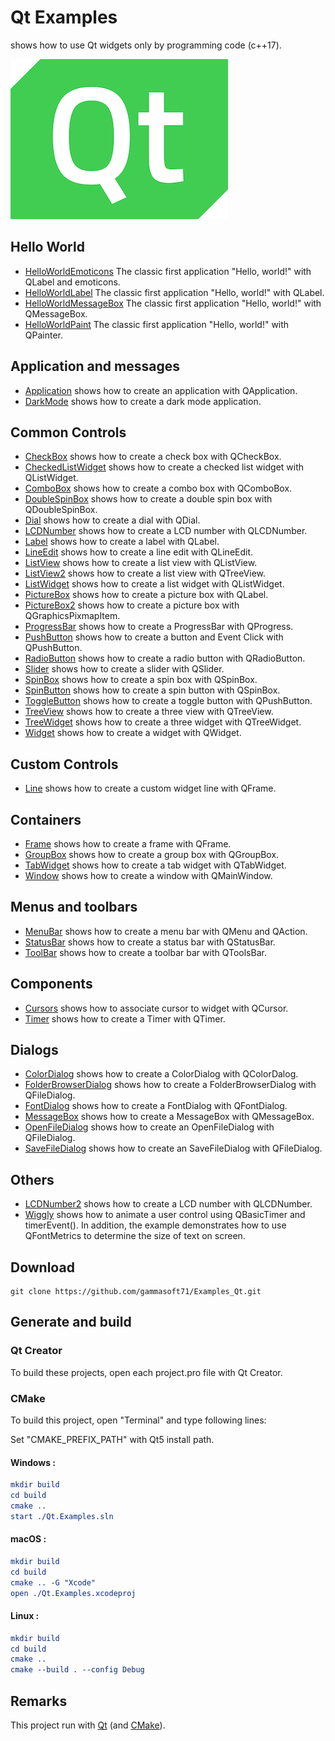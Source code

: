# Qt Examples

shows how to use Qt widgets only by programming code (c++17).

[![qt](../docs/Pictures/qt_header.png)](https://gammasoft71.wixsite.com/gammasoft/qt)

## Hello World

* [HelloWorldEmoticons](HelloWorlds/HelloWorldEmoticons) The classic first application "Hello, world!" with QLabel and emoticons.
* [HelloWorldLabel](HelloWorlds/HelloWorldLabel) The classic first application "Hello, world!" with QLabel.
* [HelloWorldMessageBox](HelloWorlds/HelloWorldMessageBox) The classic first application "Hello, world!" with QMessageBox.
* [HelloWorldPaint](HelloWorlds/HelloWorldPaint) The classic first application "Hello, world!" with QPainter.

## Application and messages

* [Application](Applications/Application) shows how to create an application with QApplication.
* [DarkMode](Applications/DarkMode) shows how to create a dark mode application.

## Common Controls

* [CheckBox](CommonControls/CheckBox) shows how to create a check box with QCheckBox.
* [CheckedListWidget](CommonControls/CheckedListWidget) shows how to create a checked list widget with QListWidget.
* [ComboBox](CommonControls/ComboBox) shows how to create a combo box with QComboBox.
* [DoubleSpinBox](CommonControls/DoubleSpinBox) shows how to create a double spin box with QDoubleSpinBox.
* [Dial](CommonControls/Dial) shows how to create a dial with QDial.
* [LCDNumber](CommonControls/LCDNumber) shows how to create a LCD number with QLCDNumber.
* [Label](CommonControls/Label) shows how to create a label with QLabel.
* [LineEdit](CommonControls/LineEdit) shows how to create a line edit with QLineEdit.
* [ListView](CommonControls/ListWidget) shows how to create a list view with QListView.
* [ListView2](CommonControls/ListView2) shows how to create a list view with QTreeView.
* [ListWidget](CommonControls/ListWidget) shows how to create a list widget with QListWidget.
* [PictureBox](CommonControls/PictureBox) shows how to create a picture box with QLabel.
* [PictureBox2](CommonControls/PictureBox2) shows how to create a picture box with QGraphicsPixmapItem.
* [ProgressBar](CommonControls/ProgressBar) shows how to create a ProgressBar with QProgress.
* [PushButton](CommonControls/PushButton) shows how to create a button and Event Click with QPushButton.
* [RadioButton](CommonControls/RadioButton) shows how to create a radio button with QRadioButton.
* [Slider](CommonControls/Slider) shows how to create a slider with QSlider.
* [SpinBox](CommonControls/SpinBox) shows how to create a spin box with QSpinBox.
* [SpinButton](CommonControls/SpinButton) shows how to create a spin button with QSpinBox.
* [ToggleButton](CommonControls/ToggleButton) shows how to create a toggle button with QPushButton.
* [TreeView](CommonControls/TreeView) shows how to create a three view with QTreeView.
* [TreeWidget](CommonControls/TreeWidget) shows how to create a three widget with QTreeWidget.
* [Widget](CommonControls/ToggleButton) shows how to create a widget with QWidget.

## Custom Controls

* [Line](CustomControls/Line) shows how to create a custom widget line with QFrame.

## Containers

* [Frame](ContainerControls/Frame) shows how to create a frame with QFrame.
* [GroupBox](ContainerControls/GroupBox) shows how to create a group box with QGroupBox.
* [TabWidget](ContainerControls/TabWidget) shows how to create a tab widget with QTabWidget.
* [Window](ContainerControls/Window) shows how to create a window with QMainWindow.

## Menus and toolbars

* [MenuBar](MenusAndToolbars/MenuBar) shows how to create a menu bar with QMenu and QAction.
* [StatusBar](MenusAndToolbars/StatusBar) shows how to create a status bar with QStatusBar.
* [ToolBar](MenusAndToolbars/ToolBar) shows how to create a toolbar bar with QToolsBar.

## Components

* [Cursors](Components/Cursors) shows how to associate cursor to widget with QCursor.
* [Timer](Components/Timer) shows how to create a Timer with QTimer.

## Dialogs

* [ColorDialog](Dialogs/ColorDialog) shows how to create a ColorDialog with QColorDalog.
* [FolderBrowserDialog](FolderBrowserDialog) shows how to create a FolderBrowserDialog with QFileDialog.
* [FontDialog](Dialogs/FontDialog) shows how to create a FontDialog with QFontDialog.
* [MessageBox](Dialogs/MessageBox) shows how to create a MessageBox with QMessageBox.
* [OpenFileDialog](Dialogs/OpenFileDialog) shows how to create an OpenFileDialog with QFileDialog.
* [SaveFileDialog](Dialogs/SaveFileDialog) shows how to create an SaveFileDialog with QFileDialog.

## Others

* [LCDNumber2](Others/LCDNumber2) shows how to create a LCD number with QLCDNumber.
* [Wiggly](Others/Wiggly) shows how to animate a user control using QBasicTimer and timerEvent(). In addition, the example demonstrates how to use QFontMetrics to determine the size of text on screen.

## Download

``` shell
git clone https://github.com/gammasoft71/Examples_Qt.git

```

## Generate and build

### Qt Creator

To build these projects, open each project.pro file with Qt Creator.

### CMake

To build this project, open "Terminal" and type following lines:

Set "CMAKE_PREFIX_PATH" with Qt5 install path.

#### Windows :

``` cmake
mkdir build
cd build
cmake ..
start ./Qt.Examples.sln
```

#### macOS :

``` cmake
mkdir build
cd build
cmake .. -G "Xcode"
open ./Qt.Examples.xcodeproj
```

#### Linux :

``` cmake
mkdir build
cd build
cmake .. 
cmake --build . --config Debug
```


## Remarks

This project run with [Qt](https://www.qt.io) (and [CMake](https://cmake.org)).
